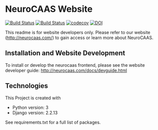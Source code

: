NeuroCAAS Website
=================

[![Build Status](https://circleci.com/gh/jjhbriggs/neurocaas_frontend.svg?branch=master?style=svg)](https://travis-ci.org/jjhbriggs/neurocaas_frontend)
[![Build Status](https://travis-ci.org/jjhbriggs/neurocaas_frontend.svg?branch=master)](https://travis-ci.org/jjhbriggs/neurocaas_frontend)
[![codecov](https://codecov.io/gh/jjhbriggs/neurocaas_frontend/branch/master/graph/badge.svg)](https://codecov.io/gh/jjhbriggs/neurocaas_frontend)
[![DOI](https://zenodo.org/badge/276722731.svg)](https://zenodo.org/badge/latestdoi/276722731)


This readme is for website developers only. Please refer to our website (http://neurocaas.com/) to gain access or learn more about NeuroCAAS. 

Installation and Website Development
----------------------------

To install or develop the neurocaas frontend, please see the website developer guide: http://neurocaas.com/docs/devguide.html


Technologies
------------
This Project is created with
- Python version: 3
- Django version: 2.2.13

See requirements.txt for a full list of packages.
